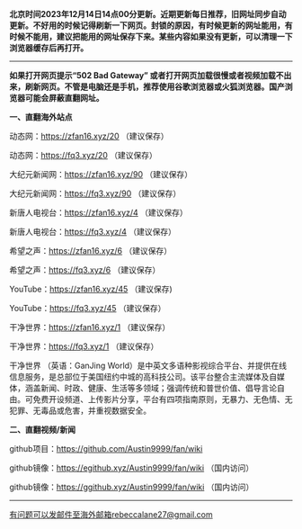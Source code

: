 **北京时间2023年12月14日14点00分更新。近期更新每日推荐，旧网址同步自动更新。不好用的时候记得刷新一下网页。封锁的原因，有时候更新的网址能用，有时候不能用，建议把能用的网址保存下来。某些内容如果没有更新，可以清理一下浏览器缓存后再打开。**

***

**如果打开网页提示“502 Bad Gateway” 或者打开网页加载很慢或者视频加载不出来，刷新网页。不管是电脑还是手机，推荐使用谷歌浏览器或火狐浏览器。国产浏览器可能会屏蔽直翻网址。**

**一、直翻海外站点**

动态网：https://zfan16.xyz/20 （建议保存）

动态网：https://fq3.xyz/20 （建议保存）

大纪元新闻网：https://zfan16.xyz/90 （建议保存）

大纪元新闻网：https://fq3.xyz/90 （建议保存）

新唐人电视台：https://zfan16.xyz/4 （建议保存）

新唐人电视台：https://fq3.xyz/4 （建议保存）

希望之声：https://zfan16.xyz/6 （建议保存）

希望之声：https://fq3.xyz/6 （建议保存）

YouTube：https://zfan16.xyz/45 （建议保存)

YouTube：https://fq3.xyz/45 （建议保存）

干净世界：https://zfan16.xyz/1 （建议保存）


干净世界：https://fq3.xyz/1 （建议保存）

干净世界 （英语：GanJing World）是中英文多语种影视综合平台、并提供在线信息服务，是总部位于美国纽约中城的高科技公司。该平台整合主流媒体及自媒体，涵盖新闻、时政、健康、生活等多领域；强调传统和普世价值、倡导言论自由。可免费开设频道、上传影片分享，平台有四项指南原则，无暴力、无色情、无犯罪、无毒品或危害，并重视数据安全。

**二、直翻视频/新闻**

github项目：https://github.com/Austin9999/fan/wiki

github镜像：https://egithub.xyz/Austin9999/fan/wiki （国内访问）

github镜像：https://ggithub.xyz/Austin9999/fan/wiki （国内访问）

***


有问题可以发邮件至海外邮箱rebeccalane27@gmail.com

